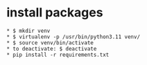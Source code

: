 # install packages
    * $ mkdir venv
    * $ virtualenv -p /usr/bin/python3.11 venv/
    * $ source venv/bin/activate
    * to deactivate: $ deactivate
    * pip install -r requirements.txt